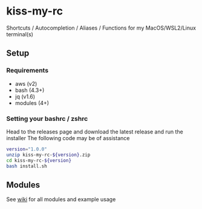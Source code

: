 # kiss-my-rc
Shortcuts / Autocompletion / Aliases / Functions for my MacOS/WSL2/Linux terminal(s)

## Setup

### Requirements

* aws (v2)
* bash (4.3+)
* jq (v1.6)
* modules (4+)

### Setting your bashrc / zshrc

Head to the releases page and download the latest release and run the installer
The following code may be of assistance

```bash
version="1.0.0"
unzip kiss-my-rc-${version}.zip
cd kiss-my-rc-${version}
bash install.sh
```

## Modules

See [wiki][wiki] for all modules and example usage

[wiki]: https://github.com/alexiswl/kiss-my-rc/wiki




